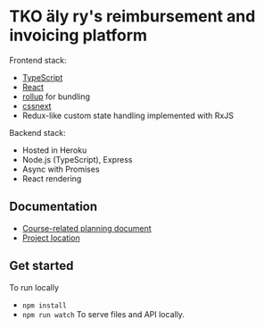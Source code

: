 # TKO äly ry's reimbursement and invoicing platform

Frontend stack:

* [TypeScript](https://www.typescriptlang.org/)
* [React](https://facebook.github.io/react/)
* [rollup](https://www.npmjs.com/package/rollup) for bundling
* [cssnext](http://cssnext.io/)
* Redux-like custom state handling implemented with RxJS

Backend stack:

* Hosted in Heroku
* Node.js (TypeScript), Express
* Async with Promises
* React rendering

## Documentation

* [Course-related planning document](doc/project-plan.pdf)
* [Project location](https://tko-aly-reinbursement-platform.herokuapp.com/)

## Get started

To run locally

* `npm install`
* `npm run watch` To serve files and API locally.
